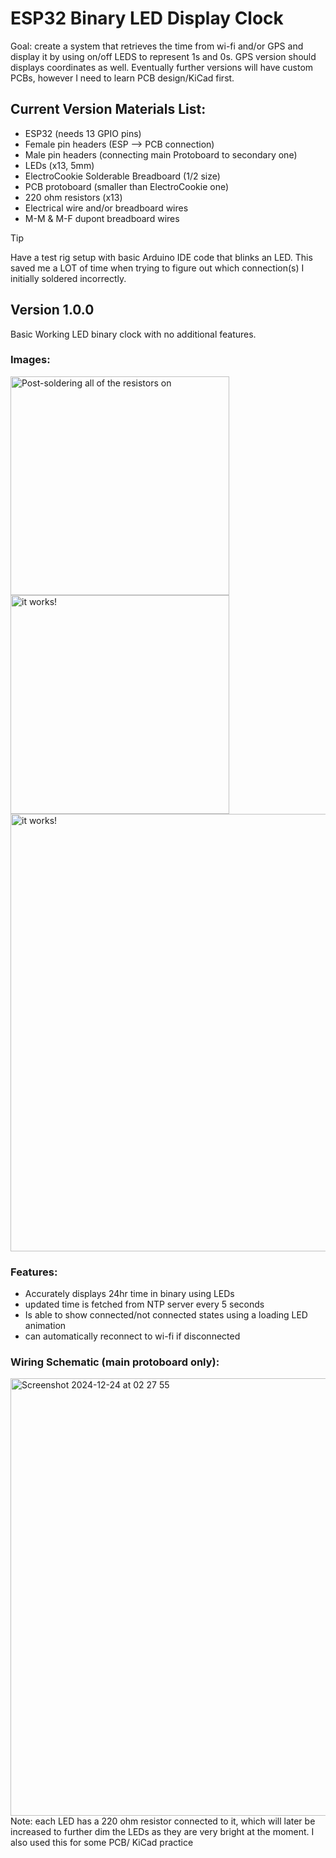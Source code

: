 # ESP32 Binary LED Display Clock
Goal: create a system that retrieves the time from wi-fi and/or GPS and display it by using on/off LEDS to represent 1s and 0s. GPS version should displays coordinates as well. Eventually further versions will have custom PCBs, however I need to learn PCB design/KiCad first. 

## Current Version Materials List:
- ESP32 (needs 13 GPIO pins)
- Female pin headers (ESP --> PCB connection)
- Male pin headers (connecting main Protoboard to secondary one)
- LEDs (x13, 5mm)
- ElectroCookie Solderable Breadboard (1/2 size)
- PCB protoboard (smaller than ElectroCookie one)
- 220 ohm resistors (x13)
- Electrical wire and/or breadboard wires
- M-M & M-F dupont breadboard wires

> [!TIP]
Have a test rig setup with basic Arduino IDE code that blinks an LED. This saved me a LOT of time when trying to figure out which connection(s) I initially soldered incorrectly.

## Version 1.0.0
Basic Working LED binary clock with no additional features.

### Images:
<img width = "350" alt="Post-soldering all of the resistors on" src="https://github.com/user-attachments/assets/0eb2fa0a-3993-4f1b-9f7d-01eeafb127f9" />
<img width = "350" alt="it works!" src="https://github.com/user-attachments/assets/c3dab65a-27d0-412b-a622-1a03e3dc80a5" />
<img width = "700" alt="it works!" src="https://github.com/user-attachments/assets/b0d06481-1865-4168-9bc8-8da016e4292d" />

### Features: 

- Accurately displays 24hr time in binary using LEDs
- updated time is fetched from NTP server every 5 seconds
- Is able to show connected/not connected states using a loading LED animation
- can automatically reconnect to wi-fi if disconnected

### Wiring Schematic (main protoboard only):
<img width="700" alt="Screenshot 2024-12-24 at 02 27 55" src="https://github.com/user-attachments/assets/972d5872-cb4c-4f9f-9be7-d79a7f309d89" />
<br/>
Note: each LED has a 220 ohm resistor connected to it, which will later be increased to further dim the LEDs as they are very bright at the moment. I also used this for some PCB/ KiCad practice
